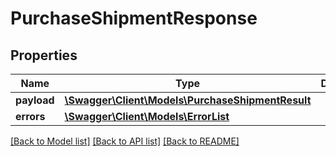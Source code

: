 # PurchaseShipmentResponse

## Properties

Name | Type | Description | Notes
------------ | ------------- | ------------- | -------------
**payload** | [**\Swagger\Client\Models\PurchaseShipmentResult**](PurchaseShipmentResult.md) |  | [optional]
**errors** | [**\Swagger\Client\Models\ErrorList**](ErrorList.md) |  | [optional]

[[Back to Model list]](../../README.md#documentation-for-models) [[Back to API list]](../../README.md#documentation-for-api-endpoints) [[Back to README]](../../README.md)

